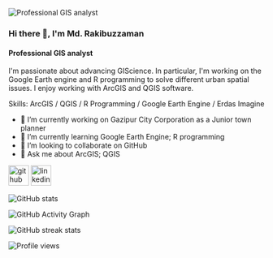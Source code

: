 ![Professional GIS analyst](https://pbs.twimg.com/profile_banners/1563019173705699333/1661502160/600x200)
### Hi there 👋, I'm Md. Rakibuzzaman
#### Professional GIS analyst


I'm passionate about advancing GIScience. In particular, I'm working on the Google Earth engine and R programming to solve different urban spatial issues. I enjoy working with ArcGIS and QGIS software. 

Skills: ArcGIS / QGIS / R Programming / Google Earth Engine / Erdas Imagine

- 👲 I’m currently working on Gazipur City Corporation as a Junior town planner 
- 🌱 I’m currently learning Google Earth Engine; R programming 
- 👯 I’m looking to collaborate on GitHub 
- 💬 Ask me about ArcGIS; QGIS 


[<img src='https://cdn.jsdelivr.net/npm/simple-icons@3.0.1/icons/github.svg' alt='github' height='40'>](https://github.com/Rakib-04)  [<img src='https://cdn.jsdelivr.net/npm/simple-icons@3.0.1/icons/linkedin.svg' alt='linkedin' height='40'>](https://www.linkedin.com/in/mdrakibuzzaman/)  

![GitHub stats](https://github-readme-stats.vercel.app/api?username=Rakib-04&show_icons=true)  

![GitHub Activity Graph](https://activity-graph.herokuapp.com/graph?username=Rakib-04)  

![GitHub streak stats](https://github-readme-streak-stats.herokuapp.com/?user=Rakib-04)  

![Profile views](https://gpvc.arturio.dev/Rakib-04)  
